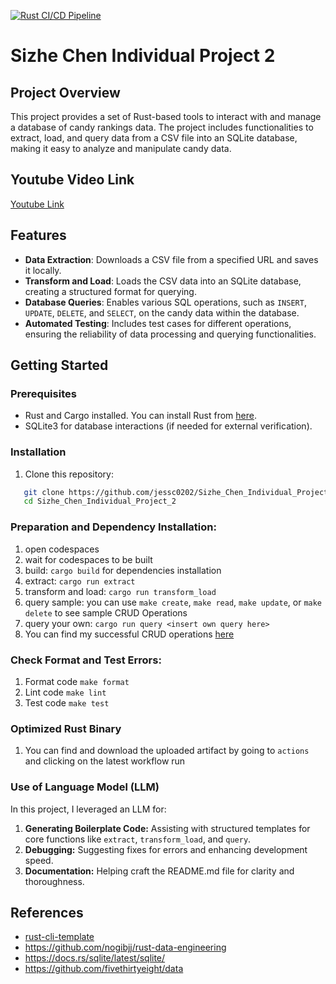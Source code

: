 [![Rust CI/CD Pipeline](https://github.com/jessc0202/Sizhe_Chen_Individual_Project_2/actions/workflows/ci.yml/badge.svg)](https://github.com/jessc0202/Sizhe_Chen_Individual_Project_2/actions/workflows/ci.yml)

# Sizhe Chen Individual Project 2

## Project Overview
This project provides a set of Rust-based tools to interact with and manage a database of candy rankings data. The project includes functionalities to extract, load, and query data from a CSV file into an SQLite database, making it easy to analyze and manipulate candy data.

## Youtube Video Link 
[Youtube Link](https://www.youtube.com/watch?v=EgYJHipwlsw)

## Features

- **Data Extraction**: Downloads a CSV file from a specified URL and saves it locally.
- **Transform and Load**: Loads the CSV data into an SQLite database, creating a structured format for querying.
- **Database Queries**: Enables various SQL operations, such as `INSERT`, `UPDATE`, `DELETE`, and `SELECT`, on the candy data within the database.
- **Automated Testing**: Includes test cases for different operations, ensuring the reliability of data processing and querying functionalities.

## Getting Started

### Prerequisites

- Rust and Cargo installed. You can install Rust from [here](https://www.rust-lang.org/tools/install).
- SQLite3 for database interactions (if needed for external verification).

### Installation

1. Clone this repository:

```bash
   git clone https://github.com/jessc0202/Sizhe_Chen_Individual_Project_2.git
   cd Sizhe_Chen_Individual_Project_2
```
### Preparation and Dependency Installation: 
1. open codespaces 
2. wait for codespaces to be built 
3. build: `cargo build` for dependencies installation
4. extract: `cargo run extract`
5. transform and load: `cargo run transform_load`
6. query sample: you can use `make create`, `make read`, `make update`, or `make delete` to see sample CRUD Operations
7. query your own: `cargo run query <insert own query here>`
8. You can find my successful CRUD operations [here](https://github.com/jessc0202/Sizhe_Chen_Individual_Project_2/blob/main/query_log.md)

### Check Format and Test Errors: 
1. Format code `make format`
2. Lint code `make lint`
3. Test code `make test`

### Optimized Rust Binary
1. You can find and download the uploaded artifact by going to `actions` and clicking on the latest workflow run

### Use of Language Model (LLM)
In this project, I leveraged an LLM for:
1. **Generating Boilerplate Code:** Assisting with structured templates for core functions like `extract`, `transform_load`, and `query`.
2. **Debugging:** Suggesting fixes for errors and enhancing development speed.
3. **Documentation:** Helping craft the README.md file for clarity and thoroughness.

## References
* [rust-cli-template](https://github.com/kbknapp/rust-cli-template)
* https://github.com/nogibjj/rust-data-engineering
* https://docs.rs/sqlite/latest/sqlite/
* https://github.com/fivethirtyeight/data
